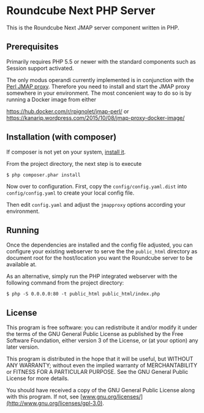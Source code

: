 # Roundcube Next PHP Server

This is the Roundcube Next JMAP server component written in PHP.

## Prerequisites

Primarily requires PHP 5.5 or newer with the standard components such as 
Session support activated.

The only modus operandi currently implemented is in conjunction with the 
[Perl JMAP proxy](https://github.com/jmapio/jmap-perl). Therefore you need 
to install and start the JMAP proxy somewhere in your environment. The 
most concenient way to do so is by running a Docker image from either 

https://hub.docker.com/r/rpignolet/jmap-perl/ or
https://kanarip.wordpress.com/2015/10/08/jmap-proxy-docker-image/

## Installation (with composer)

If composer is not yet on your system, [install it](https://getcomposer.org/doc/00-intro.md#installation-linux-unix-osx).

From the project directory, the next step is to execute
```
$ php composer.phar install
```

Now over to configuration. First, copy the `config/config.yaml.dist` into 
`config/config.yaml` to create your local config file.

Then edit `config.yaml` and adjust the `jmapproxy` options according your 
environment.

## Running

Once the dependencies are installed and the config file adjusted, 
you can configure your existing webserver to serve the the `public_html` 
directory as document root for the host/location you want the Roundcube 
server to be available at.

As an alternative, simply run the PHP integrated webserver with the 
following command from the project directory:

```
$ php -S 0.0.0.0:80 -t public_html public_html/index.php
````

## License

This program is free software: you can redistribute it and/or modify it 
under the terms of the GNU General Public License as published by the 
Free Software Foundation, either version 3 of the License, or (at your 
option) any later version.

This program is distributed in the hope that it will be useful,
but WITHOUT ANY WARRANTY; without even the implied warranty of
MERCHANTABILITY or FITNESS FOR A PARTICULAR PURPOSE. See the
GNU General Public License for more details.

You should have received a copy of the GNU General Public License
along with this program. If not, see [www.gnu.org/licenses/](http://www.gnu.org/licenses/gpl-3.0).
